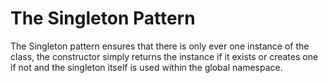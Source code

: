 # The Singleton Pattern

The Singleton pattern ensures that there is only ever one instance of the class, the constructor simply returns the instance if it exists or creates one if not and the singleton itself is used within the global namespace.
